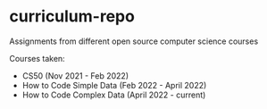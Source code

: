 # curriculum-repo
Assignments from different open source computer science courses

Courses taken:
- CS50 (Nov 2021 - Feb 2022)
- How to Code Simple Data (Feb 2022 - April 2022)
- How to Code Complex Data (April 2022 - current)
